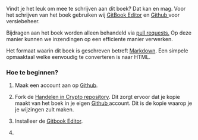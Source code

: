 Vindt je het leuk om mee te schrijven aan dit boek? Dat kan en mag. Voor het schrijven van het boek gebruiken wij [GitBook Editor](https://www.gitbook.com/editor) en [Github ](https://github.com/)voor versiebeheer. 

Bijdragen aan het boek worden alleen behandeld via [pull requests.](https://help.github.com/articles/about-pull-requests/) Op deze manier kunnen we inzendingen op een efficiente manier verwerken.

Het formaat waarin dit boek is geschreven betreft [Markdown](https://en.wikipedia.org/wiki/Markdown). Een simpele opmaaktaal welke eenvoudig te converteren is naar HTML.

### Hoe te beginnen?

1. Maak een account aan op [Github](https://github.com/).

2. Fork de [Handelen in Crypto repository](https://github.com/martijnburgers/handelenincrypto). Dit zorgt ervoor dat je kopie maakt van het boek in je eigen [Github ](https://github.com/)account. Dit is de kopie waarop je je wijzingen zult maken.

3. Installeer de [Gitbook Editor](https://www.gitbook.com/editor).

4. 


